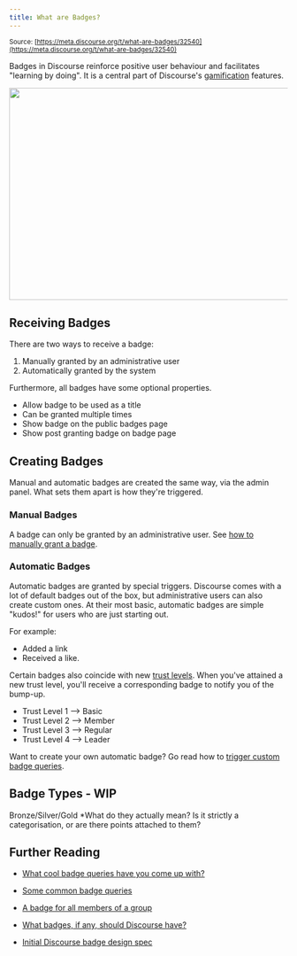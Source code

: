 ```yaml
---
title: What are Badges?
---
```


<small class="documentation-source">Source: [https://meta.discourse.org/t/what-are-badges/32540](https://meta.discourse.org/t/what-are-badges/32540)</small>

Badges in Discourse reinforce positive user behaviour and facilitates "learning by doing". It is a central part of Discourse's [gamification](http://blog.codinghorror.com/the-gamification/) features.

<img src="//discourse-meta.s3-us-west-1.amazonaws.com/original/3X/e/2/e2d319c6b57c519d11f88250d3e632f13b6b6f56.png" width="690" height="383"> 

## Receiving Badges

There are two ways to receive a badge:

1. Manually granted by an administrative user
2. Automatically granted by the system

Furthermore, all badges have some optional properties.

- Allow badge to be used as a title
- Can be granted multiple times
- Show badge on the public badges page
- Show post granting badge on badge page


## Creating Badges

Manual and automatic badges are created the same way, via the admin panel. What sets them apart is how they're triggered.

### Manual Badges

A badge can only be granted by an administrative user. See [how to manually grant a badge](https://meta.discourse.org/t/grant-a-badge-to-individual-users-manually/29426).

### Automatic Badges

Automatic badges are granted by special triggers. Discourse comes with a lot of default badges out of the box, but administrative users can also create custom ones. At their most basic, automatic badges are simple "kudos!" for users who are just starting out.

For example:

- Added a link
- Received a like.

Certain badges also coincide with new [trust levels](https://meta.discourse.org/t/what-do-user-trust-levels-do/4924). When you've attained a new trust level, you'll receive a corresponding badge to notify you of the bump-up.

- Trust Level 1 --> Basic
- Trust Level 2 --> Member
- Trust Level 3 --> Regular
- Trust Level 4 --> Leader

Want to create your own automatic badge? Go read how to [trigger custom badge queries](https://meta.discourse.org/t/triggered-custom-badge-queries/19336).

## Badge Types - WIP

Bronze/Silver/Gold *What do they actually mean? Is it strictly a categorisation, or are there points attached to them?

## Further Reading

- [What cool badge queries have you come up with?][1]
- [Some common badge queries][2]
- [A badge for all members of a group](https://meta.discourse.org/t/a-badge-for-all-members-of-a-group/18147)
- [What badges, if any, should Discourse have?][3]
- [Initial Discourse badge design spec][4]


  [1]: https://meta.discourse.org/t/what-cool-badge-queries-have-you-come-up-with/18978
  [2]: https://meta.discourse.org/t/some-common-badge-queries-idea/31859
  [3]: https://meta.discourse.org/t/what-badges-if-any-should-discourse-have/5933
  [4]: https://meta.discourse.org/t/initial-discourse-badge-design-spec/13088
